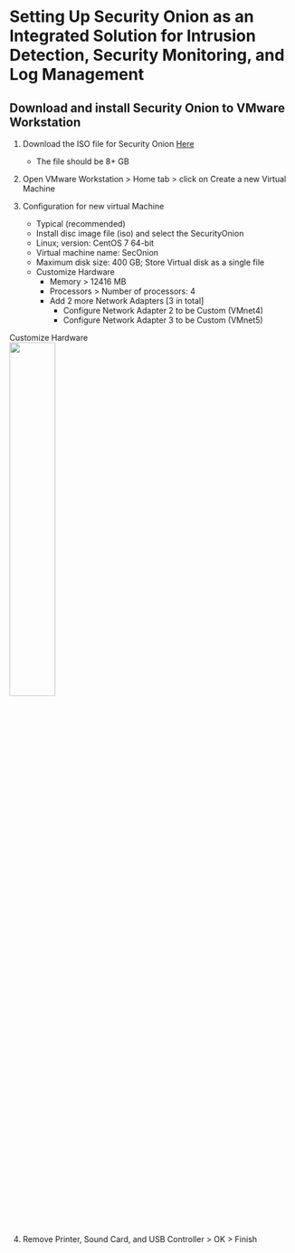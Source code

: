 # Setting Up Security Onion as an Integrated Solution for Intrusion Detection, Security Monitoring, and Log Management

<h2>Download and install Security Onion to VMware Workstation</h2>

1. Download the ISO file for Security Onion [Here](https://download.securityonion.net/file/securityonion/securityonion-2.3.260-20230620.iso)
    - The file should be 8+ GB

2. Open VMware Workstation > Home tab > click on Create a new Virtual Machine

3. Configuration for new virtual Machine
    - Typical (recommended)
    - Install disc image file (iso) and select the SecurityOnion
    - Linux; version: CentOS 7 64-bit
    - Virtual machine name: SecOnion
    - Maximum disk size: 400 GB; Store Virtual disk as a single file
    - Customize Hardware
      - Memory > 12416 MB
      - Processors > Number of processors: 4
      - Add 2 more Network Adapters [3 in total]
        - Configure Network Adapter 2 to be Custom (VMnet4)
        - Configure Network Adapter 3 to be Custom (VMnet5)

<p align="left">
Customize Hardware<br/>
<img src="https://i.imgur.com/k8vrWTD.png" height="40%" width="40%" alt=""/>
<br />

4. Remove Printer, Sound Card, and USB Controller > OK > Finish

